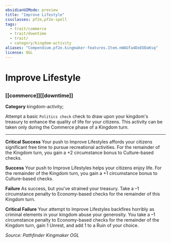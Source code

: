 ```yaml
---
obsidianUIMode: preview
title: "Improve Lifestyle"
cssclasses: pf2e,pf2e-spell
tags:
  - trait/commerce
  - trait/downtime
  - trait/
  - category/kingdom-activity
aliases: "Compendium.pf2e.kingmaker-features.Item.nWAGfa4DoEODaKsq"
license: OGL
---
```

# Improve Lifestyle
## 
### [[commerce]][[downtime]]

**Category** kingdom-activity; 




Attempt a basic `Politics check` check to draw upon your kingdom's treasury to enhance the quality of life for your citizens. This activity can be taken only during the Commerce phase of a Kingdom turn.

* * *

**Critical Success** Your push to Improve Lifestyles affords your citizens significant free time to pursue recreational activities. For the remainder of the Kingdom turn, you gain a +2 circumstance bonus to Culture-based checks.

**Success** Your push to Improve Lifestyles helps your citizens enjoy life. For the remainder of the Kingdom turn, you gain a +1 circumstance bonus to Culture-based checks.

**Failure** As success, but you've strained your treasury. Take a –1 circumstance penalty to Economy-based checks for the remainder of this Kingdom turn.

**Critical Failure** Your attempt to Improve Lifestyles backfires horribly as criminal elements in your kingdom abuse your generosity. You take a –1 circumstance penalty to Economy-based checks for the remainder of the Kingdom turn, gain 1 Unrest, and add 1 to a Ruin of your choice.

*Source: Pathfinder Kingmaker*
*OGL*